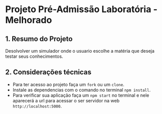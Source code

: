 # Projeto Pré-Admissão Laboratória - Melhorado 

## 1. Resumo do Projeto
 Desolvolver um simulador onde o usuario escolhe a matéria que deseja testar seus conhecimentos.


## 2. Considerações técnicas

   * Para ter acesso ao projeto faça um `fork` ou um `clone`.
   * Instale as dependencias com o comando no terminal `npm install`.
   * Para verificar sua aplicação faça um `npm start` no terminal e nele aparecerá  a url para acessar o ser servidor na web `http://localhost:5000`.
